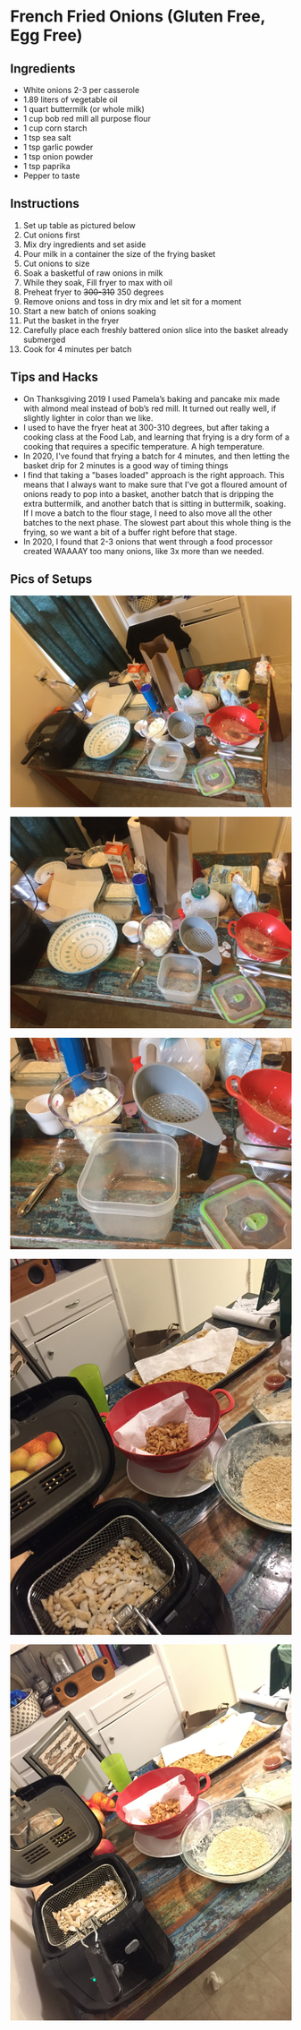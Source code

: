 # French Fried Onions (Gluten Free, Egg Free)



## Ingredients

* White onions 2-3 per casserole
* 1.89 liters of vegetable oil
* 1 quart buttermilk (or whole milk)
* 1 cup bob red mill all purpose flour
* 1 cup corn starch
* 1 tsp sea salt
* 1 tsp garlic powder
* 1 tsp onion powder
* 1 tsp paprika
* Pepper to taste


## Instructions

1. Set up table as pictured below
1. Cut onions first
1. Mix dry ingredients and set aside
1. Pour milk in a container the size of the frying basket
1. Cut onions to size
1. Soak a basketful of raw onions in milk
1. While they soak, Fill fryer to max with oil
1. Preheat fryer to ~~300-310~~ 350 degrees
1. Remove onions and toss in dry mix and let sit for a moment
1. Start a new batch of onions soaking
1. Put the basket in the fryer
1. Carefully place each freshly battered onion slice into the basket already submerged
1. Cook for 4 minutes per batch


## Tips and Hacks

- On Thanksgiving 2019 I used Pamela’s baking and pancake mix made with almond meal instead of bob’s red mill. It turned out really well, if slightly lighter in color than we like.
- I used to have the fryer heat at 300-310 degrees, but after taking a cooking class at the Food Lab, and learning that frying is a dry form of a cooking that requires a specific temperature. A high temperature.
- In 2020, I've found that frying a batch for 4 minutes, and then letting the basket drip for 2 minutes is a good way of timing things
- I find that taking a "bases loaded" approach is the right approach. This means that I always want to make sure that I've got a floured amount of onions ready to pop into a basket, another batch that is dripping the extra buttermilk, and another batch that is sitting in buttermilk, soaking. If I move a batch to the flour stage, I need to also move all the other batches to the next phase. The slowest part about this whole thing is the frying, so we want a bit of a buffer right before that stage.
- In 2020, I found that 2-3 onions that went through a food processor created WAAAAY too many onions, like 3x more than we needed.


## Pics of Setups

![](../images/fried-onions/onion-frying-setup-1-christmas-2017.jpg)

![](../images/fried-onions/onion-frying-setup-2-christmas-2017.jpg)

![](../images/fried-onions/onion-frying-setup-3-christmas-2017.jpg)

![](../images/fried-onions/onion-frying-setup-1-thanksgiving-2017.jpg)

![](../images/fried-onions/onion-frying-setup-2-thanksgiving-2017.jpg)
